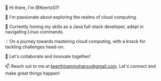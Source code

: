 
👋 Hi there, I'm @Keertz07!

👀 I'm passionate about exploring the realms of cloud computing.

🌱 Currently honing my skills as a Java full-stack developer, adept in navigating Linux commands.

💡 On a journey towards mastering cloud computing, with a knack for tackling challenges head-on.

💼 Let's collaborate and innovate together!

📫 Reach out to me at keerthirammohansv@gmail.com. Let's connect and make great things happen!
<!---
Keertz07/Keertz07 is a ✨ special ✨ repository because its `README.md` (this file) appears on your GitHub profile.
You can click the Preview link to take a look at your changes.
--->
